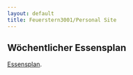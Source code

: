 ```yaml
---
layout: default
title: Feuerstern3001/Personal Site
---
```


## Wöchentlicher Essensplan
[Essensplan](./foodplan.html).

